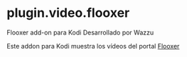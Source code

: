 # plugin.video.flooxer
Flooxer add-on para Kodi
Desarrollado por Wazzu

Este addon para Kodi muestra los vídeos del portal [Flooxer](www.flooxer.com)<br>
